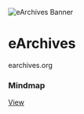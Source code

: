 ![eArchives Banner](https://github.com/projectdema/earchives/blob/main/branding/banner.png?raw=true&width=600)
# eArchives
earchives.org

### Mindmap
[View](https://mm.tt/map/2515470530?t=HDFMRJiYZn)

